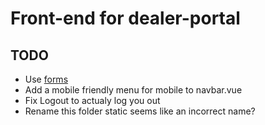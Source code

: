 # Front-end for dealer-portal

## TODO

* Use [forms](https://alligator.io/vuejs/vue-form-handling/)
* Add a mobile friendly menu for mobile to navbar.vue
* Fix Logout to actualy log you out
* Rename this folder static seems like an incorrect name?